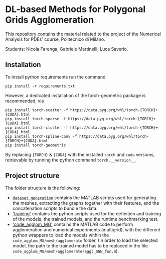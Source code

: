 # DL-based Methods for Polygonal Grids Agglomeration

This repository contains the material related to the project of the Numerical Analysis for PDEs' course, Politecnico di Milano.

Students: Nicola Farenga, Gabriele Martinelli, Luca Saverio.

## Installation

To install python requirements run the command
    
    pip install -r requirements.txt

However, a dedicated installation of the torch-geometric package is recommended, via

    pip install torch-scatter -f https://data.pyg.org/whl/torch-{TORCH}+{CUDA}.html
    pip install torch-sparse -f https://data.pyg.org/whl/torch-{TORCH}+{CUDA}.html
    pip install torch-cluster -f https://data.pyg.org/whl/torch-{TORCH}+{CUDA}.html
    pip install torch-spline-conv -f https://data.pyg.org/whl/torch-{TORCH}+{CUDA}.html
    pip install torch-geometric

By replacing ``{TORCH}`` & ``{CUDA}`` with the installed ``torch`` and ``cuda`` versions, 
retrievable by running the python command ``torch.__version__``.

## Project structure

The folder structure is the following:
- [`dataset_generation`](dataset_generation) contains the MATLAB scripts used for generating the meshes, extracting the graphs together with their features, and the concatenation scripts to bundle the data.
- ['training'](training) contains the python scripts used for the definition and training of the models, the trained models, and the runtime benchmarking test.
- ['code_agglom_MG'](code_agglom_MG) contains the MATLAB code to perform agglomeration and numerical experiments (multigrid), with the different python wrappers to load the models within the `code_agglom_MG/mesh/agglomerate` folder. (In order to load the selected model, the path to the trained model has to be replaced in the file `code_agglom_MG/mesh/agglomerate/aggl_GNN_fun.m`).
